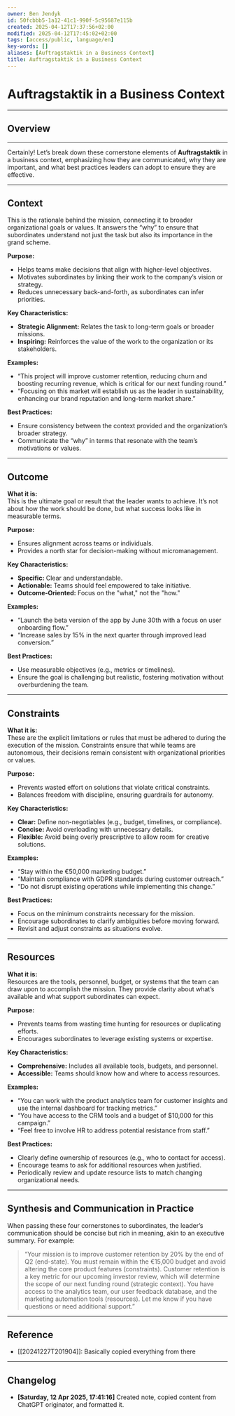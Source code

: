```yaml
---
owner: Ben Jendyk
id: 50fcbbb5-1a12-41c1-990f-5c95687e115b
created: 2025-04-12T17:37:56+02:00
modified: 2025-04-12T17:45:02+02:00
tags: [access/public, language/en]
key-words: []
aliases: [Auftragstaktik in a Business Context]
title: Auftragstaktik in a Business Context
---
```


# Auftragstaktik in a Business Context

---

## Overview

---

Certainly! Let’s break down these cornerstone elements of **Auftragstaktik** in a business context, emphasizing how they are communicated, why they are important, and what best practices leaders can adopt to ensure they are effective.

---

## Context

This is the rationale behind the mission, connecting it to broader organizational goals or values. It answers the “why” to ensure that subordinates understand not just the task but also its importance in the grand scheme.  

**Purpose:**  
- Helps teams make decisions that align with higher-level objectives.  
- Motivates subordinates by linking their work to the company’s vision or strategy.  
- Reduces unnecessary back-and-forth, as subordinates can infer priorities.  

**Key Characteristics:**  
- **Strategic Alignment:** Relates the task to long-term goals or broader missions.  
- **Inspiring:** Reinforces the value of the work to the organization or its stakeholders.  

**Examples:**  
- “This project will improve customer retention, reducing churn and boosting recurring revenue, which is critical for our next funding round.”  
- “Focusing on this market will establish us as the leader in sustainability, enhancing our brand reputation and long-term market share.”  

**Best Practices:**  
- Ensure consistency between the context provided and the organization’s broader strategy.  
- Communicate the “why” in terms that resonate with the team’s motivations or values.  

---

## Outcome

**What it is:**  
This is the ultimate goal or result that the leader wants to achieve. It’s not about how the work should be done, but what success looks like in measurable terms.  

**Purpose:**  
- Ensures alignment across teams or individuals.
- Provides a north star for decision-making without micromanagement.  

**Key Characteristics:**  
- **Specific:** Clear and understandable.
- **Actionable:** Teams should feel empowered to take initiative.
- **Outcome-Oriented:** Focus on the "what," not the "how."  

**Examples:**  
- “Launch the beta version of the app by June 30th with a focus on user onboarding flow.”  
- “Increase sales by 15% in the next quarter through improved lead conversion.”  

**Best Practices:**  
- Use measurable objectives (e.g., metrics or timelines).  
- Ensure the goal is challenging but realistic, fostering motivation without overburdening the team.

---

## Constraints

**What it is:**  
These are the explicit limitations or rules that must be adhered to during the execution of the mission. Constraints ensure that while teams are autonomous, their decisions remain consistent with organizational priorities or values.  

**Purpose:**  
- Prevents wasted effort on solutions that violate critical constraints.  
- Balances freedom with discipline, ensuring guardrails for autonomy.  

**Key Characteristics:**  
- **Clear:** Define non-negotiables (e.g., budget, timelines, or compliance).  
- **Concise:** Avoid overloading with unnecessary details.  
- **Flexible:** Avoid being overly prescriptive to allow room for creative solutions.  

**Examples:**  
- “Stay within the €50,000 marketing budget.”  
- “Maintain compliance with GDPR standards during customer outreach.”  
- “Do not disrupt existing operations while implementing this change.”  

**Best Practices:**  
- Focus on the minimum constraints necessary for the mission.  
- Encourage subordinates to clarify ambiguities before moving forward.  
- Revisit and adjust constraints as situations evolve.

---

## Resources

**What it is:**  
Resources are the tools, personnel, budget, or systems that the team can draw upon to accomplish the mission. They provide clarity about what’s available and what support subordinates can expect.  

**Purpose:**  
- Prevents teams from wasting time hunting for resources or duplicating efforts.  
- Encourages subordinates to leverage existing systems or expertise.  

**Key Characteristics:**  
- **Comprehensive:** Includes all available tools, budgets, and personnel.  
- **Accessible:** Teams should know how and where to access resources.  

**Examples:**  
- “You can work with the product analytics team for customer insights and use the internal dashboard for tracking metrics.”  
- “You have access to the CRM tools and a budget of $10,000 for this campaign.”  
- “Feel free to involve HR to address potential resistance from staff.”  

**Best Practices:**  
- Clearly define ownership of resources (e.g., who to contact for access).  
- Encourage teams to ask for additional resources when justified.  
- Periodically review and update resource lists to match changing organizational needs.

---

## Synthesis and Communication in Practice

When passing these four cornerstones to subordinates, the leader’s communication should be concise but rich in meaning, akin to an executive summary. For example:  

> “Your mission is to improve customer retention by 20% by the end of Q2 (end-state). You must remain within the €15,000 budget and avoid altering the core product features (constraints). Customer retention is a key metric for our upcoming investor review, which will determine the scope of our next funding round (strategic context). You have access to the analytics team, our user feedback database, and the marketing automation tools (resources). Let me know if you have questions or need additional support.”

---

## Reference

- [[20241227T201904]]: Basically copied everything from there

---

## Changelog

- **[Saturday, 12 Apr 2025, 17:41:16]** Created note, copied content from ChatGPT originator, and formatted it.
